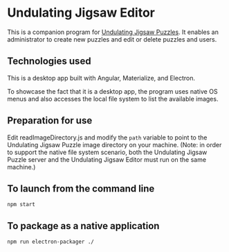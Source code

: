 # Undulating Jigsaw Editor

This is a companion program for [Undulating Jigsaw Puzzles](https://github.com/thatmichaelpark/undulating-jigsaw-puzzle).
It enables an administrator to create new puzzles and edit or delete puzzles and users.

## Technologies used

This is a desktop app built with Angular, Materialize, and Electron.

To showcase the fact that it is a desktop app, the program uses native OS menus
and also accesses the local file system to list the available images.

## Preparation for use

Edit readImageDirectory.js and modify the `path` variable to point to the
Undulating Jigsaw Puzzle image directory on your machine.
(Note: in order to support the native
file system scenario, both the Undulating Jigsaw Puzzle server and
the Undulating Jigsaw Editor must run on the same machine.)

## To launch from the command line
```
npm start
```
## To package as a native application
```
npm run electron-packager ./
```
